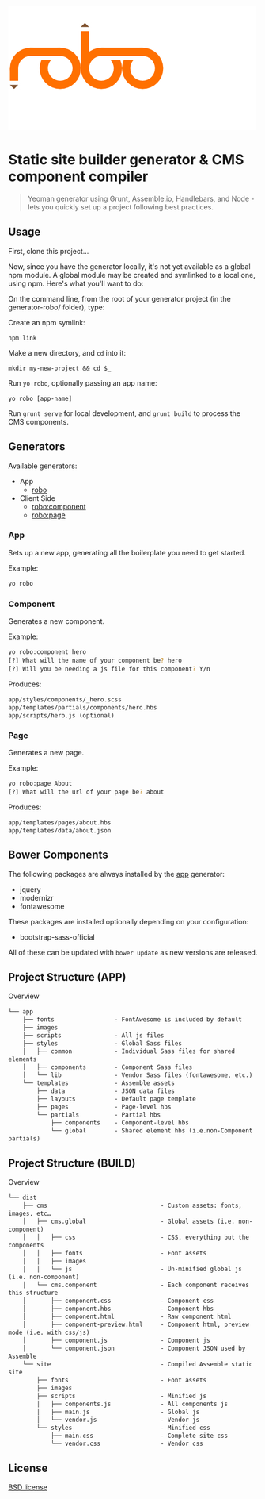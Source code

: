 ![Robo Logo](https://github.com/rsbowers/generator-robo/blob/master/robo.jpg)
# Static site builder generator & CMS component compiler

> Yeoman generator using Grunt, Assemble.io, Handlebars, and Node - lets you quickly set up a project following best practices.


## Usage

First, clone this project...

Now, since you have the generator locally, it's not yet available as a global npm module. A global module may be created and symlinked to a local one, using npm. Here's what you'll want to do:

On the command line, from the root of your generator project (in the generator-robo/ folder), type:

Create an npm symlink:
```
npm link
```

Make a new directory, and `cd` into it:
```
mkdir my-new-project && cd $_
```

Run `yo robo`, optionally passing an app name:
```
yo robo [app-name]
```

Run `grunt serve` for local development, and `grunt build` to process the CMS components.

## Generators

Available generators:

* App
    - [robo](#app)
* Client Side
    - [robo:component](#component)
    - [robo:page](#page)

### App
Sets up a new app, generating all the boilerplate you need to get started.

Example:
```bash
yo robo
```

### Component
Generates a new component.


Example:
```bash
yo robo:component hero
[?] What will the name of your component be? hero
[?] Will you be needing a js file for this component? Y/n
```

Produces:

    app/styles/components/_hero.scss
    app/templates/partials/components/hero.hbs
    app/scripts/hero.js (optional)

### Page
Generates a new page.

Example:
```bash
yo robo:page About
[?] What will the url of your page be? about
```

Produces:

    app/templates/pages/about.hbs
    app/templates/data/about.json


## Bower Components

The following packages are always installed by the [app](#app) generator:

* jquery
* modernizr
* fontawesome

These packages are installed optionally depending on your configuration:

* bootstrap-sass-official

All of these can be updated with `bower update` as new versions are released.

## Project Structure (APP)

Overview

    └── app
        ├── fonts                 - FontAwesome is included by default
        ├── images                
        ├── scripts               - All js files
        ├── styles                - Global Sass files
        │   ├── common            - Individual Sass files for shared elements
        │   ├── components        - Component Sass files
        │   └── lib               - Vendor Sass files (fontawesome, etc.)
        └── templates             - Assemble assets
            ├── data              - JSON data files
            ├── layouts           - Default page template
            ├── pages             - Page-level hbs
            └── partials          - Partial hbs
                ├── components    - Component-level hbs
                └── global        - Shared element hbs (i.e.non-Component partials)

## Project Structure (BUILD)

Overview

    └── dist
        ├── cms                                - Custom assets: fonts, images, etc…
        │   ├── cms.global                     - Global assets (i.e. non-component)
        │   │   ├── css                        - CSS, everything but the components
        │   │   ├── fonts                      - Font assets
        │   │   ├── images                     
        │   │   └── js                         - Un-minified global js (i.e. non-component)
        │   └── cms.component                  - Each component receives this structure
        │       ├── component.css              - Component css
        │       ├── component.hbs              - Component hbs
        │       ├── component.html             - Raw component html
        │       ├── component-preview.html     - Component html, preview mode (i.e. with css/js)
        │       ├── component.js               - Component js
        │       └── component.json             - Component JSON used by Assemble
        └── site                               - Compiled Assemble static site
            ├── fonts                          - Font assets
            ├── images                         
            ├── scripts                        - Minified js
            │   ├── components.js              - All components js
            │   ├── main.js                    - Global js
            │   └── vendor.js                  - Vendor js
            └── styles                         - Minified css
                ├── main.css                   - Complete site css
                └── vendor.css                 - Vendor css



## License

[BSD license](http://opensource.org/licenses/bsd-license.php)

